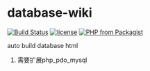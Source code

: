 # database-wiki

[![Build Status](https://travis-ci.org/lxy3372/database-wiki.svg?branch=master)](https://travis-ci.org/lxy3372/database-wiki)
[![license](https://img.shields.io/github/license/mashape/apistatus.svg?style=plastic)](https://github.com/lxy3372/database-wiki.git)
[![PHP from Packagist](https://img.shields.io/packagist/php-v/symfony/symfony.svg?style=plastic)](www.php.net)

auto build database html

1. 需要扩展php_pdo_mysql